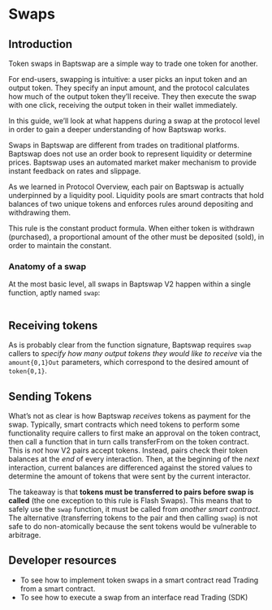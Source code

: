# Swaps

## Introduction

Token swaps in Baptswap are a simple way to trade one token for another.

For end-users, swapping is intuitive: a user picks an input token and an output token. They specify an input amount, and the protocol calculates how much of the output token they’ll receive. They then execute the swap with one click, receiving the output token in their wallet immediately.

In this guide, we’ll look at what happens during a swap at the protocol level in order to gain a deeper understanding of how Baptswap works.

Swaps in Baptswap are different from trades on traditional platforms. Baptswap does not use an order book to represent liquidity or determine prices. Baptswap uses an automated market maker mechanism to provide instant feedback on rates and slippage.

As we learned in Protocol Overview, each pair on Baptswap is actually underpinned by a liquidity pool. Liquidity pools are smart contracts that hold balances of two unique tokens and enforces rules around depositing and withdrawing them.

This rule is the constant product formula. When either token is withdrawn (purchased), a proportional amount of the other must be deposited (sold), in order to maintain the constant.

### Anatomy of a swap[​](https://docs.uniswap.org/contracts/v2/concepts/core-concepts/swaps#anatomy-of-a-swap) <a href="#anatomy-of-a-swap" id="anatomy-of-a-swap"></a>

At the most basic level, all swaps in Baptswap V2 happen within a single function, aptly named `swap`:

```
```

## Receiving tokens

As is probably clear from the function signature, Baptswap requires `swap` callers to _specify how many output tokens they would like to receive_ via the `amount{0,1}Out` parameters, which correspond to the desired amount of `token{0,1}`.

## Sending Tokens

What’s not as clear is how Baptswap _receives_ tokens as payment for the swap. Typically, smart contracts which need tokens to perform some functionality require callers to first make an approval on the token contract, then call a function that in turn calls transferFrom on the token contract. This is _not_ how V2 pairs accept tokens. Instead, pairs check their token balances at the _end_ of every interaction. Then, at the beginning of the _next_ interaction, current balances are differenced against the stored values to determine the amount of tokens that were sent by the current interactor.

The takeaway is that **tokens must be transferred to pairs before swap is called** (the one exception to this rule is Flash Swaps). This means that to safely use the `swap` function, it must be called from _another smart contract_. The alternative (transferring tokens to the pair and then calling `swap`) is not safe to do non-atomically because the sent tokens would be vulnerable to arbitrage.

## Developer resources

* To see how to implement token swaps in a smart contract read Trading from a smart contract.
* To see how to execute a swap from an interface read Trading (SDK)
